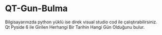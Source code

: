 # QT-Gun-Bulma
Bilgisayarınızda python yüklü ise direk visual studio cod ile çalıştırabilirsiniz.
Qt Pyside 6 ile Girilen Herhangi Bir Tarihin Hangi Gün Olduğunu bulur.
